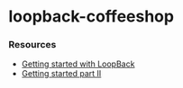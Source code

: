 # loopback-coffeeshop

### Resources
* [Getting started with LoopBack](https://docs.strongloop.com/display/public/LB/Getting+started+with+LoopBack)
* [Getting started part II](https://docs.strongloop.com/display/public/LB/Getting+started+part+II)
